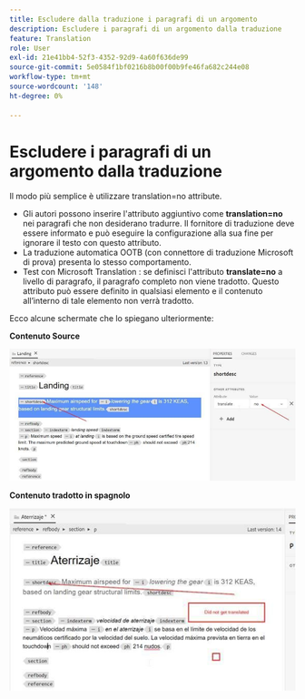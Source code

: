 ```yaml
---
title: Escludere dalla traduzione i paragrafi di un argomento
description: Escludere i paragrafi di un argomento dalla traduzione
feature: Translation
role: User
exl-id: 21e41bb4-52f3-4352-92d9-4a60f636de99
source-git-commit: 5e0584f1bf0216b8b00f00b9fe46fa682c244e08
workflow-type: tm+mt
source-wordcount: '148'
ht-degree: 0%

---
```


# Escludere i paragrafi di un argomento dalla traduzione

Il modo più semplice è utilizzare translation=no attribute.

+ Gli autori possono inserire l&#39;attributo aggiuntivo come **translation=no** nei paragrafi che non desiderano tradurre. Il fornitore di traduzione deve essere informato e può eseguire la configurazione alla sua fine per ignorare il testo con questo attributo.
+ La traduzione automatica OOTB (con connettore di traduzione Microsoft di prova) presenta lo stesso comportamento.
+ Test con Microsoft Translation : se definisci l&#39;attributo **translate=no** a livello di paragrafo, il paragrafo completo non viene tradotto. Questo attributo può essere definito in qualsiasi elemento e il contenuto all’interno di tale elemento non verrà tradotto.


Ecco alcune schermate che lo spiegano ulteriormente:

**Contenuto Source**

![Contenuto Source](assets/source-content.jpg)

**Contenuto tradotto in spagnolo**

![Contenuto tradotto in spagnolo](assets/trans-content.jpg)
